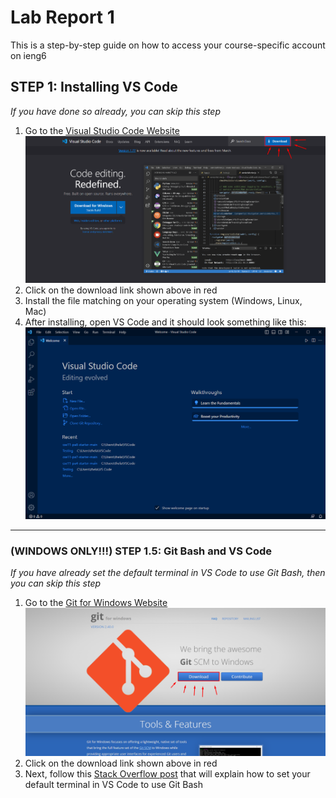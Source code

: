 # **Lab Report 1**
This is a step-by-step guide on how to access your course-specific account on ieng6
## **STEP 1: Installing VS Code**
*If you have done so already, you can skip this step*
1. Go to the [Visual Studio Code Website](https://code.visualstudio.com/)
![Image](downloadVSCode.png)
2. Click on the download link shown above in red
3. Install the file matching on your operating system (Windows, Linux, Mac)
4. After installing, open VS Code and it should look something like this:
![Image](VSCodeHome.png)
---
### **(WINDOWS ONLY!!!) STEP 1.5: Git Bash and VS Code**
*If you have already set the default terminal in VS Code to use Git Bash, then you can skip this step*
1. Go to the [Git for Windows Website](https://gitforwindows.org/)
![Image](GitDownload.png)
2. Click on the download link shown above in red
3. Next, follow this [Stack Overflow post](https://stackoverflow.com/questions/42606837/how-do-i-use-bash-on-windows-from-the-visual-studio-code-integrated-terminal/50527994#50527994) that will explain how to set your default terminal in VS Code to use Git Bash

